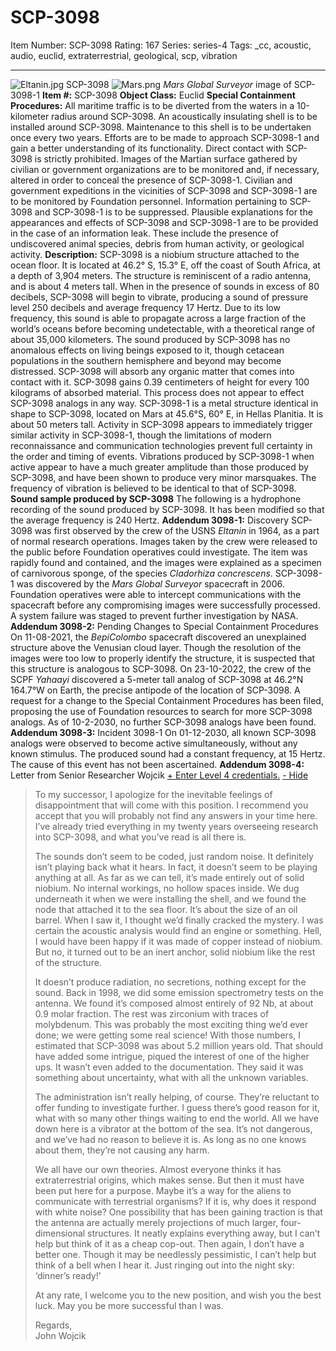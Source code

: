 # SCP-3098
Item Number: SCP-3098
Rating: 167
Series: series-4
Tags: _cc, acoustic, audio, euclid, extraterrestrial, geological, scp, vibration

---

![Eltanin.jpg](https://scp-wiki.wdfiles.com/local--files/scp-3098/Eltanin.jpg)
SCP-3098
![Mars.png](https://scp-wiki.wdfiles.com/local--files/scp-3098/Mars.png)
_Mars Global Surveyor_ image of SCP-3098-1
**Item #:** SCP-3098
**Object Class:** Euclid
**Special Containment Procedures:** All maritime traffic is to be diverted from the waters in a 10-kilometer radius around SCP-3098. An acoustically insulating shell is to be installed around SCP-3098. Maintenance to this shell is to be undertaken once every two years. Efforts are to be made to approach SCP-3098-1 and gain a better understanding of its functionality. Direct contact with SCP-3098 is strictly prohibited. Images of the Martian surface gathered by civilian or government organizations are to be monitored and, if necessary, altered in order to conceal the presence of SCP-3098-1.
Civilian and government expeditions in the vicinities of SCP-3098 and SCP-3098-1 are to be monitored by Foundation personnel. Information pertaining to SCP-3098 and SCP-3098-1 is to be suppressed. Plausible explanations for the appearances and effects of SCP-3098 and SCP-3098-1 are to be provided in the case of an information leak. These include the presence of undiscovered animal species, debris from human activity, or geological activity.
**Description:** SCP-3098 is a niobium structure attached to the ocean floor. It is located at 46.2° S, 15.3° E, off the coast of South Africa, at a depth of 3,904 meters. The structure is reminiscent of a radio antenna, and is about 4 meters tall. When in the presence of sounds in excess of 80 decibels, SCP-3098 will begin to vibrate, producing a sound of pressure level 250 decibels and average frequency 17 Hertz. Due to its low frequency, this sound is able to propagate across a large fraction of the world’s oceans before becoming undetectable, with a theoretical range of about 35,000 kilometers. The sound produced by SCP-3098 has no anomalous effects on living beings exposed to it, though cetacean populations in the southern hemisphere and beyond may become distressed.
SCP-3098 will absorb any organic matter that comes into contact with it. SCP-3098 gains 0.39 centimeters of height for every 100 kilograms of absorbed material. This process does not appear to effect SCP-3098 analogs in any way.
SCP-3098-1 is a metal structure identical in shape to SCP-3098, located on Mars at 45.6°S, 60° E, in Hellas Planitia. It is about 50 meters tall. Activity in SCP-3098 appears to immediately trigger similar activity in SCP-3098-1, though the limitations of modern reconnaissance and communication technologies prevent full certainty in the order and timing of events. Vibrations produced by SCP-3098-1 when active appear to have a much greater amplitude than those produced by SCP-3098, and have been shown to produce very minor marsquakes. The frequency of vibration is believed to be identical to that of SCP-3098.
**Sound sample produced by SCP-3098**
The following is a hydrophone recording of the sound produced by SCP-3098. It has been modified so that the average frequency is 240 Hertz.
**Addendum 3098-1:** Discovery
SCP-3098 was first observed by the crew of the USNS _Eltanin_ in 1964, as a part of normal research operations. Images taken by the crew were released to the public before Foundation operatives could investigate. The item was rapidly found and contained, and the images were explained as a specimen of carnivorous sponge, of the species _Cladorhiza concrescens_. SCP-3098-1 was discovered by the _Mars Global Surveyor_ spacecraft in 2006. Foundation operatives were able to intercept communications with the spacecraft before any compromising images were successfully processed. A system failure was staged to prevent further investigation by NASA.
**Addendum 3098-2:** Pending Changes to Special Containment Procedures
On 11-08-2021, the _BepiColombo_ spacecraft discovered an unexplained structure above the Venusian cloud layer. Though the resolution of the images were too low to properly identify the structure, it is suspected that this structure is analogous to SCP-3098.
On 23-10-2022, the crew of the SCPF _Yahaayi_ discovered a 5-meter tall analog of SCP-3098 at 46.2°N 164.7°W on Earth, the precise antipode of the location of SCP-3098. A request for a change to the Special Containment Procedures has been filed, proposing the use of Foundation resources to search for more SCP-3098 analogs. As of 10-2-2030, no further SCP-3098 analogs have been found.
**Addendum 3098-3:** Incident 3098-1
On 01-12-2030, all known SCP-3098 analogs were observed to become active simultaneously, without any known stimulus. The produced sound had a constant frequency, at 15 Hertz. The cause of this event has not been ascertained.
**Addendum 3098-4:** Letter from Senior Researcher Wojcik
[\+ Enter Level 4 credentials.](javascript:;)
[\- Hide](javascript:;)
> To my successor,
> I apologize for the inevitable feelings of disappointment that will come with this position. I recommend you accept that you will probably not find any answers in your time here. I’ve already tried everything in my twenty years overseeing research into SCP-3098, and what you’ve read is all there is.  
>    
>  The sounds don’t seem to be coded, just random noise. It definitely isn’t playing back what it hears. In fact, it doesn’t seem to be playing anything at all. As far as we can tell, it’s made entirely out of solid niobium. No internal workings, no hollow spaces inside. We dug underneath it when we were installing the shell, and we found the node that attached it to the sea floor. It’s about the size of an oil barrel. When I saw it, I thought we’d finally cracked the mystery. I was certain the acoustic analysis would find an engine or something. Hell, I would have been happy if it was made of copper instead of niobium. But no, it turned out to be an inert anchor, solid niobium like the rest of the structure.  
>    
>  It doesn’t produce radiation, no secretions, nothing except for the sound. Back in 1998, we did some emission spectrometry tests on the antenna. We found it’s composed almost entirely of 92 Nb, at about 0.9 molar fraction. The rest was zirconium with traces of molybdenum. This was probably the most exciting thing we’d ever done; we were getting some real science! With those numbers, I estimated that SCP-3098 was about 5.2 million years old. That should have added some intrigue, piqued the interest of one of the higher ups. It wasn’t even added to the documentation. They said it was something about uncertainty, what with all the unknown variables.  
>    
>  The administration isn’t really helping, of course. They’re reluctant to offer funding to investigate further. I guess there’s good reason for it, what with so many other things waiting to end the world. All we have down here is a vibrator at the bottom of the sea. It’s not dangerous, and we’ve had no reason to believe it is. As long as no one knows about them, they’re not causing any harm.  
>    
>  We all have our own theories. Almost everyone thinks it has extraterrestrial origins, which makes sense. But then it must have been put here for a purpose. Maybe it’s a way for the aliens to communicate with terrestrial organisms? If it is, why does it respond with white noise? One possibility that has been gaining traction is that the antenna are actually merely projections of much larger, four-dimensional structures. It neatly explains everything away, but I can’t help but think of it as a cheap cop-out. Then again, I don’t have a better one. Though it may be needlessly pessimistic, I can’t help but think of a bell when I hear it. Just ringing out into the night sky: ‘dinner’s ready!’  
>    
>  At any rate, I welcome you to the new position, and wish you the best luck. May you be more successful than I was.
>   
>  Regards,  
>  John Wojcik